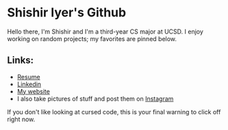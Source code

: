 Shishir Iyer's Github
====================

Hello there, I'm Shishir and I'm a third-year CS major at UCSD. I enjoy working on random projects; my favorites are pinned below.

Links:
---------
 - [Resume](shishir_iyer_resume_v24.5.pdf)
 - [Linkedin](https://www.linkedin.com/in/shishir-iyer-1973ba1a5/)
 - [My website](https://shishir03.github.io)
 - I also take pictures of stuff and post them on [Instagram](https://www.instagram.com/shishiriyer_photography/)

If you don't like looking at cursed code, this is your final warning to click off right now.
